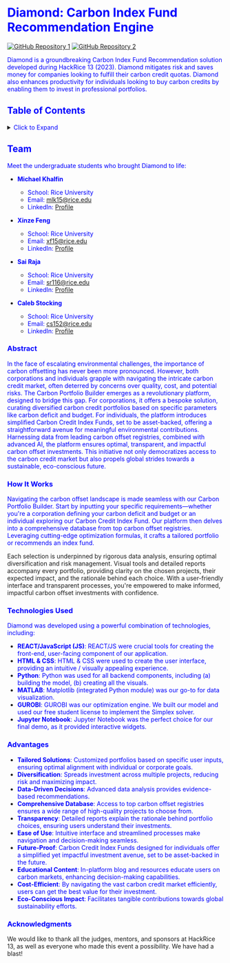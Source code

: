 # <span style="color:blue">Diamond: Carbon Index Fund Recommendation Engine</span>

[![GitHub Repository 1](https://img.shields.io/badge/GitHub-Explore%20the%20Code-blue?logo=github)](https://github.com/sairaja9/carbon-portfolio)
[![GitHub Repository 2](https://img.shields.io/badge/GitHub-Other%20Repo-green?logo=github)](https://github.com/SisypheF/Hack-Rice-13)

<span style="color:blue">Diamond is a groundbreaking Carbon Index Fund Recommendation solution developed during HackRice 13 (2023). Diamond mitigates risk and saves money for companies looking to fulfill their carbon credit quotas.
Diamond also enhances productivity for individuals looking to buy carbon credits by enabling them to invest in professional portfolios.</span>

## <span style="color:blue">Table of Contents</span>

<details>
  <summary><span style="color:blue">Click to Expand</span></summary>
  <ol>
    <li><a href="#team"><span style="color:blue">Team</span></a></li>
    <li><a href="#abstract"><span style="color:blue">Abstract</span></a></li>
    <li><a href="#how-it-works"><span style="color:blue">How It Works</span></a></li>
    <li><a href="#technologies-used"><span style="color:blue">Technologies Used</span></a></li>
    <li><a href="#advantages"><span style="color:blue">Advantages</span></a></li>
    <li><a href="#acknowledgments"><span style="color:blue">Acknowledgments</span></a></li>
  </ol>
</details>

## <span style="color:blue">Team</span>

<span style="color:blue">Meet the undergraduate students who brought Diamond to life:</span>

- <span style="color:blue">**Michael Khalfin**</span>
  - <span style="color:blue">School: Rice University</span>
  - <span style="color:blue">Email: [mlk15@rice.edu](mailto:mlk15@rice.edu)</span>
  - <span style="color:blue">LinkedIn: [Profile](https://www.linkedin.com/in/michael-khalfin-87551b20b/)</span>

- <span style="color:blue">**Xinze Feng**</span>
  - <span style="color:blue">School: Rice University</span>
  - <span style="color:blue">Email: [xf15@rice.edu](mailto:xf15@rice.edu)</span>
  - <span style="color:blue">LinkedIn: [Profile](https://www.linkedin.com/in/xinze/)</span>

- <span style="color:blue">**Sai Raja**</span>
  - <span style="color:blue">School: Rice University</span>
  - <span style="color:blue">Email: [sr116@rice.edu](mailto:sr116@rice.edu)</span>
  - <span style="color:blue">LinkedIn: [Profile](https://www.linkedin.com/in/sai-k-raja/)</span>

- <span style="color:blue">**Caleb Stocking**</span>
  - <span style="color:blue">School: Rice University</span>
  - <span style="color:blue">Email: [cs152@rice.edu](mailto:cs152@rice.edu)</span>
  - <span style="color:blue">LinkedIn: [Profile](https://www.linkedin.com/in/caleb-stocking/)</span>
 
### <span style="color:blue">Abstract</span>

<span style="color:blue">In the face of escalating environmental challenges, the importance of carbon offsetting has never been more pronounced. However, both corporations and individuals grapple with navigating the intricate carbon credit market, often deterred by concerns over quality, cost, and potential risks. The Carbon Portfolio Builder emerges as a revolutionary platform, designed to bridge this gap. For corporations, it offers a bespoke solution, curating diversified carbon credit portfolios based on specific parameters like carbon deficit and budget. For individuals, the platform introduces simplified Carbon Credit Index Funds, set to be asset-backed, offering a straightforward avenue for meaningful environmental contributions. Harnessing data from leading carbon offset registries, combined with advanced AI, the platform ensures optimal, transparent, and impactful carbon offset investments. This initiative not only democratizes access to the carbon credit market but also propels global strides towards a sustainable, eco-conscious future.</span>

### <span style="color:blue">How It Works</span>

<span style="color:blue">Navigating the carbon offset landscape is made seamless with our Carbon Portfolio Builder. Start by inputting your specific requirements—whether you're a corporation defining your carbon deficit and budget or an individual exploring our Carbon Credit Index Fund. Our platform then delves into a comprehensive database from top carbon offset registries. Leveraging cutting-edge optimization formulas, it crafts a tailored portfolio or recommends an index fund. 

Each selection is underpinned by rigorous data analysis, ensuring optimal diversification and risk management. Visual tools and detailed reports accompany every portfolio, providing clarity on the chosen projects, their expected impact, and the rationale behind each choice. With a user-friendly interface and transparent processes, you're empowered to make informed, impactful carbon offset investments with confidence.</span>

### <span style="color:blue">Technologies Used</span>

<span style="color:blue">Diamond was developed using a powerful combination of technologies, including:</span>
- <span style="color:blue">**REACT/JavaScript (JS)**: REACT/JS were crucial tools for creating the front-end, user-facing component of our application.</span>
- <span style="color:blue">**HTML & CSS**: HTML & CSS were used to create the user interface, providing an intuitive / visually appealing experience.</span>
- <span style="color:blue">**Python**: Python was used for all backend components, including (a) building the model, (b) creating all the visuals.</span>
- <span style="color:blue">**MATLAB**: Matplotlib (integrated Python module) was our go-to for data visualization.</span>
- <span style="color:blue">**GUROBI**: GUROBI was our optimization engine. We built our model and used our free student license to implement the Simplex solver.</span>
- <span style="color:blue">**Jupyter Notebook**: Jupyter Notebook was the perfect choice for our final demo, as it provided interactive widgets.</span>

### <span style="color:blue">Advantages</span>
- <span style="color:blue">**Tailored Solutions**: Customized portfolios based on specific user inputs, ensuring optimal alignment with individual or corporate goals.</span>
- <span style="color:blue">**Diversification**: Spreads investment across multiple projects, reducing risk and maximizing impact.</span>
- <span style="color:blue">**Data-Driven Decisions**: Advanced data analysis provides evidence-based recommendations.</span>
- <span style="color:blue">**Comprehensive Database**: Access to top carbon offset registries ensures a wide range of high-quality projects to choose from.</span>
- <span style="color:blue">**Transparency**: Detailed reports explain the rationale behind portfolio choices, ensuring users understand their investments.</span>
- <span style="color:blue">**Ease of Use**: Intuitive interface and streamlined processes make navigation and decision-making seamless.</span>
- <span style="color:blue">**Future-Proof**: Carbon Credit Index Funds designed for individuals offer a simplified yet impactful investment avenue, set to be asset-backed in the future.</span>
- <span style="color:blue">**Educational Content**: In-platform blog and resources educate users on carbon markets, enhancing decision-making capabilities.</span>
- <span style="color:blue">**Cost-Efficient**: By navigating the vast carbon credit market efficiently, users can get the best value for their investment.</span>
- <span style="color:blue">**Eco-Conscious Impact**: Facilitates tangible contributions towards global sustainability efforts.</span>

### <span style="color:blue">Acknowledgments</span>
We would like to thank all the judges, mentors, and sponsors at HackRice 13, as well as everyone who made this event a possibility. We have had a blast!
